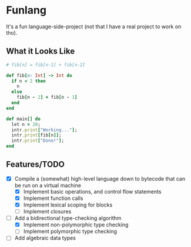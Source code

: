 # Funlang

It's a fun language-side-project (not that I have a real project to work on tho).

## What it Looks Like
```ruby
# fib[n] = fib[n-1] + fib[n-2]

def fib[n: Int] -> Int do
  if n < 2 then
    n
  else
    fib[n - 2] + fib[n - 1]
  end
end

def main[] do
  let n = 20;
  intr.print["Working..."];
  intr.print[fib[n]];
  intr.print["Done!"];
end
```

## Features/TODO
- [X] Compile a (somewhat) high-level language down to bytecode that can be run on a virtual machine
    - [X] Implement basic operations, and control flow statements
    - [X] Implement function calls
    - [X] Implement lexical scoping for blocks
    - [ ] Implement closures
- [ ] Add a bidirectional type-checking algorithm
  - [X] Implement non-polymorphic type checking
  - [ ] Implement polymorphic type checking
- [ ] Add algebraic data types

